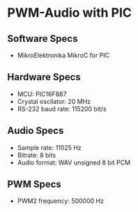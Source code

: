 # PWM-Audio with PIC

## Software Specs
- MikroElektronika MikroC for PIC

## Hardware Specs
- MCU: PIC16F887
- Crystal oscilator: 20 MHz
- RS-232 baud rate: 115200 bit/s

## Audio Specs
- Sample rate: 11025 Hz
- Bitrate: 8 bits
- Audio format: WAV unsigned 8 bit PCM

## PWM Specs
- PWM2 frequency: 500000 Hz
